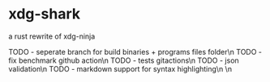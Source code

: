 # xdg-shark

a rust rewrite of xdg-ninja

TODO - seperate branch for build binaries + programs files folder\n
TODO - fix benchmark github action\n
TODO - tests gitactions\n
TODO - json validation\n
TODO - markdown support for syntax highlighting\n
\n
